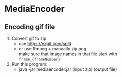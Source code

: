 # MediaEncoder

## Encoding gif file
1. Convert gif to zip
    - use https://ezgif.com/split
    - or use ffmpeg + manually zip png <br>
make sure that image names in that file start with `frame_{frameNumber}`
2. Run this program:
    - java -jar mediaencoder.jar (input zip) (output file)